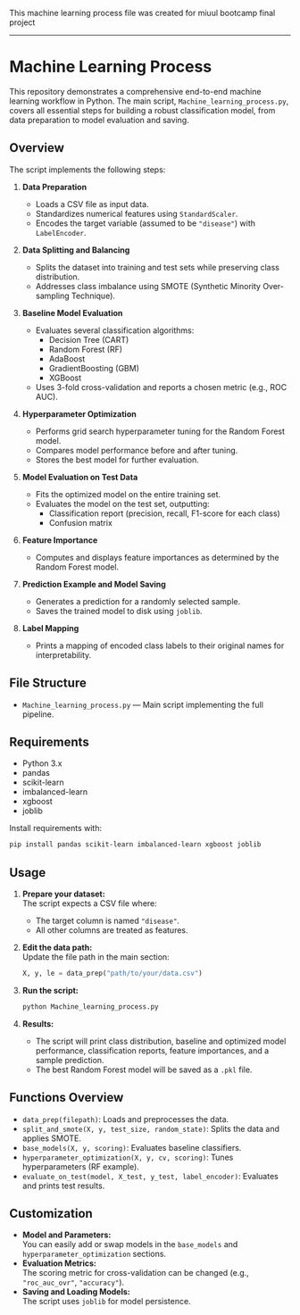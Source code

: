 
This machine learning process file was created for miuul bootcamp final project

---

# Machine Learning Process

This repository demonstrates a comprehensive end-to-end machine learning workflow in Python. The main script, `Machine_learning_process.py`, covers all essential steps for building a robust classification model, from data preparation to model evaluation and saving.

## Overview

The script implements the following steps:

1. **Data Preparation**
   - Loads a CSV file as input data.
   - Standardizes numerical features using `StandardScaler`.
   - Encodes the target variable (assumed to be `"disease"`) with `LabelEncoder`.

2. **Data Splitting and Balancing**
   - Splits the dataset into training and test sets while preserving class distribution.
   - Addresses class imbalance using SMOTE (Synthetic Minority Over-sampling Technique).

3. **Baseline Model Evaluation**
   - Evaluates several classification algorithms:
     - Decision Tree (CART)
     - Random Forest (RF)
     - AdaBoost
     - GradientBoosting (GBM)
     - XGBoost
   - Uses 3-fold cross-validation and reports a chosen metric (e.g., ROC AUC).

4. **Hyperparameter Optimization**
   - Performs grid search hyperparameter tuning for the Random Forest model.
   - Compares model performance before and after tuning.
   - Stores the best model for further evaluation.

5. **Model Evaluation on Test Data**
   - Fits the optimized model on the entire training set.
   - Evaluates the model on the test set, outputting:
     - Classification report (precision, recall, F1-score for each class)
     - Confusion matrix

6. **Feature Importance**
   - Computes and displays feature importances as determined by the Random Forest model.

7. **Prediction Example and Model Saving**
   - Generates a prediction for a randomly selected sample.
   - Saves the trained model to disk using `joblib`.

8. **Label Mapping**
   - Prints a mapping of encoded class labels to their original names for interpretability.

## File Structure

- `Machine_learning_process.py` — Main script implementing the full pipeline.

## Requirements

- Python 3.x
- pandas
- scikit-learn
- imbalanced-learn
- xgboost
- joblib

Install requirements with:
```bash
pip install pandas scikit-learn imbalanced-learn xgboost joblib
```

## Usage

1. **Prepare your dataset:**  
   The script expects a CSV file where:
   - The target column is named `"disease"`.
   - All other columns are treated as features.

2. **Edit the data path:**  
   Update the file path in the main section:
   ```python
   X, y, le = data_prep("path/to/your/data.csv")
   ```

3. **Run the script:**
   ```bash
   python Machine_learning_process.py
   ```

4. **Results:**  
   - The script will print class distribution, baseline and optimized model performance, classification reports, feature importances, and a sample prediction.
   - The best Random Forest model will be saved as a `.pkl` file.

## Functions Overview

- `data_prep(filepath)`: Loads and preprocesses the data.
- `split_and_smote(X, y, test_size, random_state)`: Splits the data and applies SMOTE.
- `base_models(X, y, scoring)`: Evaluates baseline classifiers.
- `hyperparameter_optimization(X, y, cv, scoring)`: Tunes hyperparameters (RF example).
- `evaluate_on_test(model, X_test, y_test, label_encoder)`: Evaluates and prints test results.

## Customization

- **Model and Parameters:**  
  You can easily add or swap models in the `base_models` and `hyperparameter_optimization` sections.
- **Evaluation Metrics:**  
  The scoring metric for cross-validation can be changed (e.g., `"roc_auc_ovr"`, `"accuracy"`).
- **Saving and Loading Models:**  
  The script uses `joblib` for model persistence.

